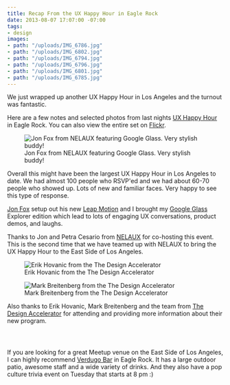 ```yaml
---
title: Recap From the UX Happy Hour in Eagle Rock
date: 2013-08-07 17:07:00 -07:00
tags:
- design
images:
- path: "/uploads/IMG_6786.jpg"
- path: "/uploads/IMG_6802.jpg"
- path: "/uploads/IMG_6794.jpg"
- path: "/uploads/IMG_6796.jpg"
- path: "/uploads/IMG_6801.jpg"
- path: "/uploads/IMG_6785.jpg"
---
```


We just wrapped up another UX Happy Hour in Los Angeles and the turnout was fantastic.

Here are a few notes and selected photos from last nights [UX Happy Hour](http://www.uxhappyhour.com/la) in Eagle Rock. You can also view the entire set on [Flickr](https://www.flickr.com/photos/kaigradert/sets/72157662567935440).

<figure>
<img src="/uploads/IMG_6802.jpg" alt="Jon Fox from NELAUX featuring Google Glass. Very stylish buddy!">
<figcaption>
Jon Fox from NELAUX featuring Google Glass. Very stylish buddy!
</figcaption>
</figure>

Overall this might have been the largest UX Happy Hour in Los Angeles to date. We had almost 100 people who RSVP'ed and we had about 60-70 people who showed up. Lots of new and familiar faces. Very happy to see this type of response.

[Jon Fox](https://twitter.com/JonFoxUX) setup out his new [Leap Motion](https://www.leapmotion.com/) and I brought my [Google Glass](http://www.google.com/glass/start/) Explorer edition which lead to lots of engaging UX conversations, product demos, and laughs.

Thanks to Jon and Petra Cesario from [NELAUX](http://www.meetup.com/NELAUX/) for co-hosting this event. This is the second time that we have teamed up with NELAUX to bring the UX Happy Hour to the East Side of Los Angeles.

<figure>
<img src="/uploads/IMG_6794.jpg" alt="Erik Hovanic from the The Design Accelerator">
<figcaption>
Erik Hovanic from the The Design Accelerator
</figcaption>
</figure>

<figure>
<img src="/uploads/IMG_6796.jpg" alt="Mark Breitenberg from the The Design Accelerator">
<figcaption>
Mark Breitenberg from the The Design Accelerator
</figcaption>
</figure>

Also thanks to Erik Hovanic, Mark Breitenberg and the team from [The Design Accelerator](http://thedesignaccelerator.com/) for attending and providing more information about their new program.

<figure>
<img src="/uploads/IMG_6785.jpg" alt="">
</figure>

<figure>
<img src="/uploads/IMG_6786.jpg" alt="">
</figure>

<figure>
<img src="/uploads/IMG_6801.jpg" alt="">
</figure>

If you are looking for a great Meetup venue on the East Side of Los Angeles, I can highly recommend [Verdugo Bar](http://www.yelp.com/biz/verdugo-los-angeles) in Eagle Rock. It has a large outdoor patio, awesome staff and a wide variety of drinks. And they also have a pop culture trivia event on Tuesday that starts at 8 pm :)
